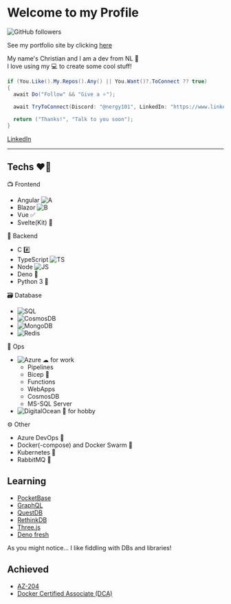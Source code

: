 # Welcome to my Profile

![GitHub followers](https://img.shields.io/github/followers/Nergy101?label=Follow&style=social) 

See my portfolio site by clicking [here](http://portfolio.nergy.space)

My name's Christian and I am a dev from NL 👋   
I love using my 💻 to create some cool stuff!

```cs
if (You.Like().My.Repos().Any() || You.Want()?.ToConnect ?? true) 
{
  await Do("Follow" && "Give a ⭐");
  
  await TryToConnect(Discord: "@nergy101", LinkedIn: "https://www.linkedin.com/in/christian-van-dijk-657069134");

  return ("Thanks!", "Talk to you soon");
}
```
[LinkedIn](https://www.linkedin.com/in/christian-van-dijk-657069134)
- - -

## Techs ❤️‍🔥

📺 Frontend
- Angular  ![A](https://img.shields.io/badge/-A-red) 
- Blazor ![B](https://img.shields.io/badge/-B-blue) 
- Vue ✅
- Svelte(Kit) 🔗

🚀 Backend
- C #️⃣
- TypeScript ![TS](https://img.shields.io/badge/-TS-blue) 
- Node ![JS](https://img.shields.io/badge/-JS-green) 
- Deno 🦕
- Python 3 🐍

🗃️ Database
- ![SQL](https://img.shields.io/badge/-SQL-blueviolet) 
- ![CosmosDB](https://img.shields.io/badge/-CosmosDB-blue) 
- ![MongoDB](https://img.shields.io/badge/-MongoDB-green)
- ![Redis](https://img.shields.io/badge/-Redis-red)

💽 Ops
- ![Azure](https://img.shields.io/badge/-Azure-blue) ☁ for work
  - Pipelines
  - Bicep 🦾
  - Functions
  - WebApps
  - CosmosDB
  - MS-SQL Server
- ![DigitalOcean](https://img.shields.io/badge/-DigitalOcean-blue) 🌊 for hobby

⚙ Other
- Azure DevOps 🧾
- Docker(-compose) and Docker Swarm 🐳 
- Kubernetes 🛞
- RabbitMQ 🐇

## Learning
- [PocketBase](https://pocketbase.io)
- [GraphQL](https://graphql.org)
- [QuestDB](https://questdb.io)
- [RethinkDB](https://rethinkdb.com)
- [Three.js](https://threejs.org)
- [Deno fresh](https://fresh.deno.dev)

As you might notice... I like fiddling with DBs and libraries!

## Achieved
- [AZ-204](https://docs.microsoft.com/en-us/learn/certifications/exams/az-204/)
- [Docker Certified Associate (DCA)](https://training.mirantis.com/certification/dca-certification-exam/)
